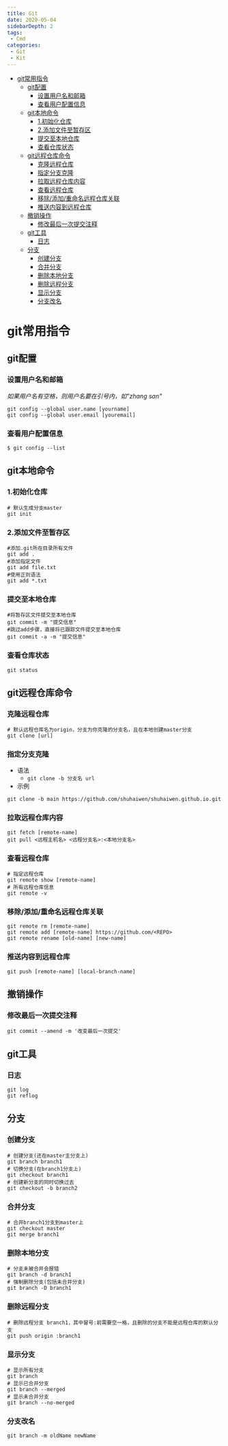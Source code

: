 ```yaml
---
title: Git
date: 2020-05-04
sidebarDepth: 2
tags:
 - Cmd
categories:
 - Git
 - Kit
---
```

- [git常用指令](#git常用指令)
  - [git配置](#git配置)
    - [设置用户名和邮箱](#设置用户名和邮箱)
    - [查看用户配置信息](#查看用户配置信息)
  - [git本地命令](#git本地命令)
    - [1.初始化仓库](#1初始化仓库)
    - [2.添加文件至暂存区](#2添加文件至暂存区)
    - [提交至本地仓库](#提交至本地仓库)
    - [查看仓库状态](#查看仓库状态)
  - [git远程仓库命令](#git远程仓库命令)
    - [克隆远程仓库](#克隆远程仓库)
    - [指定分支克隆](#指定分支克隆)
    - [拉取远程仓库内容](#拉取远程仓库内容)
    - [查看远程仓库](#查看远程仓库)
    - [移除/添加/重命名远程仓库关联](#移除添加重命名远程仓库关联)
    - [推送内容到远程仓库](#推送内容到远程仓库)
  - [撤销操作](#撤销操作)
    - [修改最后一次提交注释](#修改最后一次提交注释)
  - [git工具](#git工具)
    - [日志](#日志)
  - [分支](#分支)
    - [创建分支](#创建分支)
    - [合并分支](#合并分支)
    - [删除本地分支](#删除本地分支)
    - [删除远程分支](#删除远程分支)
    - [显示分支](#显示分支)
    - [分支改名](#分支改名)
# git常用指令
## git配置
### 设置用户名和邮箱
*如果用户名有空格，则用户名要在引号内，如"zhang san"*
```git
git config --global user.name [yourname]
git config --global user.email [youremail]
```
### 查看用户配置信息
```git
$ git config --list
```
## git本地命令
### 1.初始化仓库
```git
# 默认生成分支master
git init
```
### 2.添加文件至暂存区
```git
#添加.git所在目录所有文件
git add .
#添加指定文件
git add file.txt
#使用正则语法
git add *.txt
```
### 提交至本地仓库
```git
#将暂存区文件提交至本地仓库
git commit -m "提交信息"
#跳过add步骤，直接将已跟踪文件提交至本地仓库
git commit -a -m "提交信息"
```
### 查看仓库状态
```git
git status
```
## git远程仓库命令 
### 克隆远程仓库
```git
# 默认远程仓库名为origin，分支为你克隆的分支名，且在本地创建master分支
git clone [url]
```
### 指定分支克隆
- 语法
  - `git clone -b 分支名 url`
- 示例
```git
git clone -b main https://github.com/shuhaiwen/shuhaiwen.github.io.git
```
### 拉取远程仓库内容
```git
git fetch [remote-name]
git pull <远程主机名> <远程分支名>:<本地分支名>
```
### 查看远程仓库
```git
# 指定远程仓库
git remote show [remote-name]
# 所有远程仓库信息
git remote -v
```
### 移除/添加/重命名远程仓库关联
```git
git remote rm [remote-name]
git remote add [remote-name] https://github.com/<REPO>
git remote rename [old-name] [new-name]
```
### 推送内容到远程仓库
```git
git push [remote-name] [local-branch-name]
```

## 撤销操作
### 修改最后一次提交注释
```git
git commit --amend -m '改变最后一次提交'
```
## git工具
### 日志
```git
git log
git reflog
```
## 分支
### 创建分支
```git
# 创建分支(还在master主分支上)
git branch branch1
# 切换分支(在branch1分支上)
git checkout branch1
# 创建新分支的同时切换过去
git checkout -b branch2
```
### 合并分支
```git
# 合并branch1分支到master上
git checkout master
git merge branch1
```
### 删除本地分支
```git
# 分支未被合并会报错
git branch -d branch1
# 强制删除分支(包括未合并分支)
git branch -D branch1
```
### 删除远程分支
```git
# 删除远程分支 branch1，其中冒号:前需要空一格，且删除的分支不能是远程仓库的默认分支
git push origin :branch1
```
### 显示分支
```git
# 显示所有分支
git branch
# 显示已合并分支
git branch --merged
# 显示未合并分支
git branch --no-merged
```
### 分支改名
```git
git branch -m oldName newName
```
